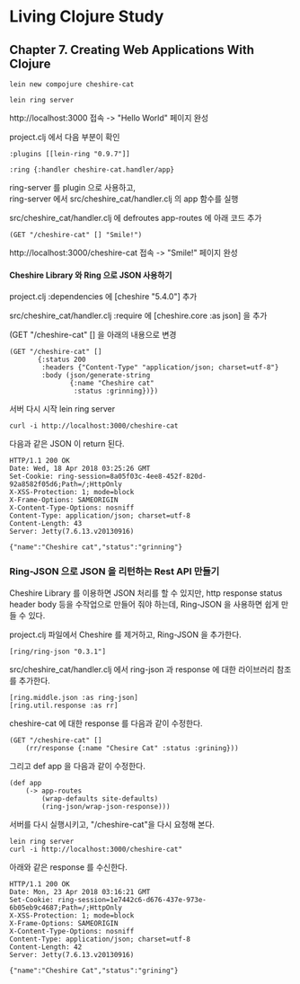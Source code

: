 # Living Clojure Study

## Chapter 7. Creating Web Applications With Clojure

```
lein new compojure cheshire-cat

lein ring server
```

http://localhost:3000 접속 -> "Hello World" 페이지 완성   

project.clj 에서 다음 부분이 확인

```
:plugins [[lein-ring "0.9.7"]]

:ring {:handler cheshire-cat.handler/app}
```

ring-server 를 plugin 으로 사용하고,   
ring-server 에서 src/cheshire_cat/handler.clj 의 app 함수를 실행   

src/cheshire_cat/handler.clj 에 defroutes app-routes 에 아래 코드 추가
```
(GET "/cheshire-cat" [] "Smile!")
```

http://localhost:3000/cheshire-cat 접속 -> "Smile!" 페이지 완성

#### Cheshire Library 와 Ring 으로 JSON 사용하기

project.clj :dependencies 에 [cheshire "5.4.0"] 추가  

src/cheshire_cat/handler.clj :require 에 [cheshire.core :as json] 을 추가   

(GET "/cheshire-cat" [] 을 아래의 내용으로 변경   
```
(GET "/cheshire-cat" []
       {:status 200
        :headers {"Content-Type" "application/json; charset=utf-8"}
        :body (json/generate-string
               {:name "Cheshire cat"
                :status :grinning})})
```
서버 다시 시작
lein ring server

```
curl -i http://localhost:3000/cheshire-cat
```

다음과 같은 JSON 이 return 된다.

```
HTTP/1.1 200 OK
Date: Wed, 18 Apr 2018 03:25:26 GMT
Set-Cookie: ring-session=8a05f03c-4ee8-452f-820d-92a8582f05d6;Path=/;HttpOnly
X-XSS-Protection: 1; mode=block
X-Frame-Options: SAMEORIGIN
X-Content-Type-Options: nosniff
Content-Type: application/json; charset=utf-8
Content-Length: 43
Server: Jetty(7.6.13.v20130916)

{"name":"Cheshire cat","status":"grinning"}
```

### Ring-JSON 으로 JSON 을 리턴하는 Rest API 만들기

Cheshire Library 를 이용하면 JSON 처리를 할 수 있지만, http response status header body 등을 수작업으로 만들어 줘야 하는데, Ring-JSON 을 사용하면 쉽게 만들 수 있다.   

project.clj 파일에서 Cheshire 를 제거하고, Ring-JSON 을 추가한다.   
```
[ring/ring-json "0.3.1"]
```
src/cheshire_cat/handler.clj 에서 ring-json 과 response 에 대한 라이브러리 참조를 추가한다.   
```
[ring.middle.json :as ring-json]
[ring.util.response :as rr]
```
cheshire-cat 에 대한 response 를 다음과 같이 수정한다.
```
(GET "/cheshire-cat" []
    (rr/response {:name "Chesire Cat" :status :grining}))
```   

그리고 def app 을 다음과 같이 수정한다.
```
(def app
    (-> app-routes
        (wrap-defaults site-defaults)
        (ring-json/wrap-json-response)))
```

서버를 다시 실행시키고, "/cheshire-cat"을 다시 요청해 본다.
```
lein ring server
curl -i http://localhost:3000/cheshire-cat"
```
아래와 같은 response 를 수신한다.
```
HTTP/1.1 200 OK
Date: Mon, 23 Apr 2018 03:16:21 GMT
Set-Cookie: ring-session=1e7442c6-d676-437e-973e-6b05eb9c4687;Path=/;HttpOnly
X-XSS-Protection: 1; mode=block
X-Frame-Options: SAMEORIGIN
X-Content-Type-Options: nosniff
Content-Type: application/json; charset=utf-8
Content-Length: 42
Server: Jetty(7.6.13.v20130916)

{"name":"Cheshire Cat","status":"grining"}
```
